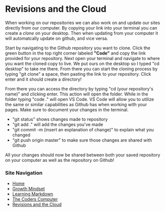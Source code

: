 # Revisions and the Cloud


When working on our repositories we can also work on and update our sites directly from our computer. By copying your link into your terminal you can create a *clone* on your desktop. Then when updating from your computer it will automatcally update on github, and vice versa. 

Start by navigating to the Github repository you want to clone. Click the green button in the top right corner labeled **"Code"** and copy the link provided for your repository. Next open your terminal and navigate to where you want the cloned copy to live. We put ours on the desktop so I typed "cd desktop" to take me there. From there you can start the cloning process by typing "git clone" a space, then pasting the link to your repository. Click enter and it should create a directory!

From there you can access the directory by typing "cd (your repository's name)" and clicking enter. This action will open the folder. While in the folder typing "code ." will open VS Code. VS Code will allow you to utilize the same or similar capabilities as Github has when working with your pages. Make sure to document your changes in the terminal. 

  - "git status" shows changes made to repository
  - "git add ." will add the changes you've made
  - "git commit -m (insert an explanation of change)" to explain what you changed
  - "git push origin master" to make sure those changes are shared with Github
 
All your changes should now be shared between both your saved repository on your computer as well as the repository on Github!

### Site Navigation
 
 - [Home](/README.md)
 - [Growth Mindset](/MarkdownExamples.md)
 - [Learning Markdown](/LearningMarkdown.md) 
 - [The Coders Computer](/TheCodersComputer.md) 
 - [Revisions and the Cloud](/RevisionsandtheCloud.md)
